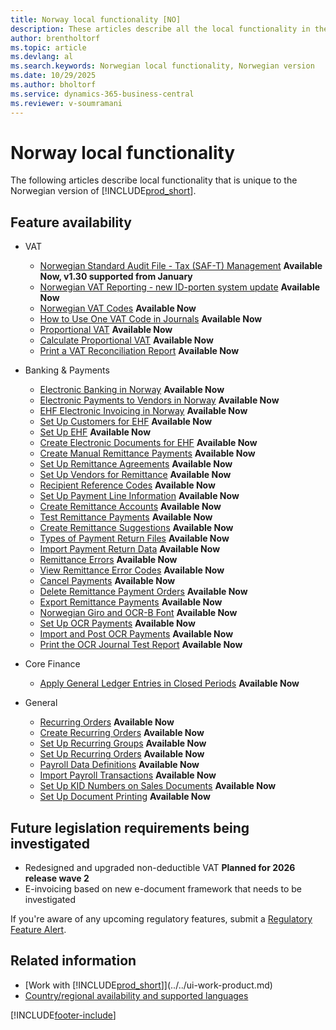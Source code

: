 ```yaml
---
title: Norway local functionality [NO]
description: These articles describe all the local functionality in the Norwegian version of Business Central.
author: brentholtorf
ms.topic: article
ms.devlang: al
ms.search.keywords: Norwegian local functionality, Norwegian version
ms.date: 10/29/2025
ms.author: bholtorf
ms.service: dynamics-365-business-central
ms.reviewer: v-soumramani
---
```


# Norway local functionality

The following articles describe local functionality that is unique to the Norwegian version of [!INCLUDE[prod_short](../../includes/prod_short.md)].  

## Feature availability

- VAT
  - [Norwegian Standard Audit File - Tax (SAF-T) Management](ui-extensions-setup-and-generate-saf-t-files-no.md) **Available Now, v1.30 supported from January**
  - [Norwegian VAT Reporting - new ID-porten system update](norwegian-vat-reporting.md) **Available Now**
  - [Norwegian VAT Codes](norwegian-vat-codes.md) **Available Now**  
  - [How to Use One VAT Code in Journals](how-to-use-one-vat-code-in-journals.md) **Available Now**
  - [Proportional VAT](proportional-vat.md) **Available Now**
  - [Calculate Proportional VAT](how-to-calculate-proportional-vat.md) **Available Now**
  - [Print a VAT Reconciliation Report](how-to-print-a-vat-reconciliation-report.md) **Available Now**

- Banking & Payments
  - [Electronic Banking in Norway](electronic-banking-in-norway.md) **Available Now**
  - [Electronic Payments to Vendors in Norway](electronic-payments-to-vendors-in-norway.md) **Available Now**
  - [EHF Electronic Invoicing in Norway](ehf-electronic-invoicing-in-norway.md) **Available Now**
  - [Set Up Customers for EHF](how-to-set-up-customers-for-ehf.md) **Available Now**  
  - [Set Up EHF](how-to-set-up-ehf.md) **Available Now**
  - [Create Electronic Documents for EHF](how-to-create-electronic-documents-for-ehf.md) **Available Now**
  - [Create Manual Remittance Payments](how-to-create-manual-remittance-payments.md) **Available Now**  
  - [Set Up Remittance Agreements](how-to-set-up-remittance-agreements.md) **Available Now**  
  - [Set Up Vendors for Remittance](how-to-set-up-vendors-for-remittance.md) **Available Now**
  - [Recipient Reference Codes](recipient-reference-codes.md) **Available Now**
  - [Set Up Payment Line Information](how-to-set-up-payment-line-information.md) **Available Now**  
  - [Create Remittance Accounts](how-to-create-remittance-accounts.md) **Available Now**  
  - [Test Remittance Payments](how-to-test-remittance-payments.md) **Available Now**
  - [Create Remittance Suggestions](how-to-create-remittance-suggestions.md) **Available Now**
  - [Types of Payment Return Files](types-of-payment-returns-files.md) **Available Now**
  - [Import Payment Return Data](how-to-import-payment-return-data.md) **Available Now**
  - [Remittance Errors](remittance-errors.md) **Available Now**
  - [View Remittance Error Codes](how-to-view-remittance-error-codes.md) **Available Now**
  - [Cancel Payments](how-to-cancel-payments.md) **Available Now**  
  - [Delete Remittance Payment Orders](how-to-delete-remittance-payment-orders.md) **Available Now**  
  - [Export Remittance Payments](how-to-export-remittance-payments.md) **Available Now**
  - [Norwegian Giro and OCR-B Font](norwegian-giro-and-ocr-b-font.md) **Available Now**
  - [Set Up OCR Payments](how-to-set-up-ocr-payments.md) **Available Now**
  - [Import and Post OCR Payments](how-to-import-and-post-ocr-payments.md) **Available Now**
  - [Print the OCR Journal Test Report](how-to-print-the-ocr-journal-test-report.md) **Available Now**  

- Core Finance
  - [Apply General Ledger Entries in Closed Periods](how-to-apply-general-ledger-entries-in-closed-periods.md) **Available Now**  

- General
  - [Recurring Orders](recurring-orders.md) **Available Now**  
  - [Create Recurring Orders](how-to-create-recurring-orders.md) **Available Now**
  - [Set Up Recurring Groups](how-to-set-up-recurring-groups.md) **Available Now**  
  - [Set Up Recurring Orders](how-to-set-up-recurring-orders.md) **Available Now**
  - [Payroll Data Definitions](ui-extensions-payroll-data-definitions-no.md) **Available Now**
  - [Import Payroll Transactions](how-to-import-payroll-transactions.md) **Available Now**
  - [Set Up KID Numbers on Sales Documents](how-to-set-up-kid-numbers-on-sales-documents.md) **Available Now**
  - [Set Up Document Printing](how-to-set-up-document-printing.md) **Available Now**

<!--
  [Apply General Ledger Entries in Closed Periods](how-to-apply-general-ledger-entries-in-closed-periods.md)  

  [EHF Electronic Invoicing in Norway](ehf-electronic-invoicing-in-norway.md)  
  [Electronic Banking in Norway](electronic-banking-in-norway.md)  
  [Electronic Payments to Vendors in Norway](electronic-payments-to-vendors-in-norway.md)  
  [Norwegian VAT Reporting](norwegian-vat-reporting.md)  
 [Recurring Orders](recurring-orders.md)  
 -->

## Future legislation requirements being investigated

- Redesigned and upgraded non-deductible VAT **Planned for 2026 release wave 2**
- E-invoicing based on new e-document framework that needs to be investigated

If you're aware of any upcoming regulatory features, submit a [Regulatory Feature Alert](https://forms.office.com/pages/responsepage.aspx?id=v4j5cvGGr0GRqy180BHbRwkeauYiJKZOpJ0CtKuVmJlURURaMlQ4Rk05UFY4NkVEOTA0MUU5WThXSC4u).

## Related information

- [Work with [!INCLUDE[prod_short](../../includes/prod_short.md)]](../../ui-work-product.md)  
- [Country/regional availability and supported languages](/dynamics365/business-central/dev-itpro/compliance/apptest-countries-and-translations)  

[!INCLUDE[footer-include](../../includes/footer-banner.md)]
